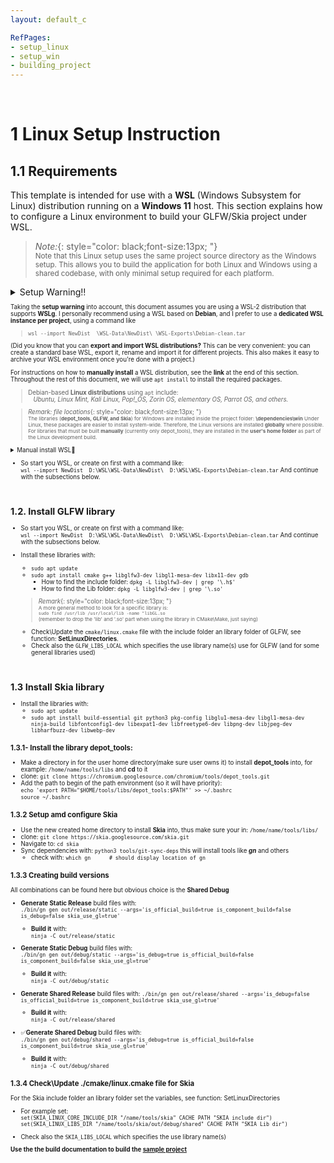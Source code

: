 ```yaml
---
layout: default_c

RefPages:
- setup_linux
- setup_win
- building_project
--- 
```



<br>

# 1 Linux Setup Instruction

## 1.1 Requirements

This template is intended for use with a **WSL** (Windows Subsystem for Linux) distribution running on a **Windows 11** host.
This section explains how to configure a Linux environment to build your GLFW/Skia project under WSL.


> *Note:*{: style="color: black;font-size:13px; "} <br>
> <small>Note that this Linux setup uses the same project source directory as the Windows setup. This allows you to build the application for both Linux and Windows using a shared codebase, with only minimal setup required for each platform. <br></small>


<details>  
  <summary class="clickable-summary">
  <span  class="summary-icon"></span> <!-- Square Symbol -->
 Setup Warning‼️
  </summary> <!-- On same line is failure -->
>

> For your convenience, I provided a Debian-based WSL distribution that includes the **MATE X11 desktop environment**.  This setup requires **XLaunch** (an X11 server) to be installed on the Windows host. Instructions are included in the WSL distribution itself. **To get started with the WSL environment, see** [this repository](https://github.com/NicoJanE/WSL-OS-With-GUI-Desktop).  
>To Start it:
> - <small> Launch the MATE desktop by: `./start-mate.sh` (user's root dir.).  </small>
> - <small> Login credentials: **user** = `nico`, **password** = `nico`  <small>
>
> Please continue reading! 
>
> **The above setup  may not work well enough!**  
> Some X11 servers only support very old versions of OpenGL, often limited to version 1.4. For example, **VcXsrv**, the X11 server used in the above WSL distribution, supports only OpenGL 1.4. **Due to this limitation**, it's recommended to use a default WSL installation with **WSLg**, which supports much more recent **OpenGL versions up to 4.6**.  
> 
>> **Tip: Check OpenGL version**  
>> `glxinfo | grep "OpenGL version"`
>
>**Final Recommendation:**{: style="color: black;font-size:13px; "}  
>For best graphics support and compatibility, use a **default WSL Ubuntu installation with built-in WSLg support**.
</details>

 
Taking the **setup warning** into account, this document assumes you are using a WSL-2 distribution that supports **WSLg**. I personally recommend using a WSL based on **Debian**, and I prefer to use a **dedicated WSL instance per project**, using  a command like
>`wsl --import NewDist  \WSL-Data\NewDist\ \WSL-Exports\Debian-clean.tar`

(Did you know that you can **export and import WSL distributions?** This can be very convenient: you can create a standard base WSL, export it, rename and import it for different projects. This also makes it easy to archive your WSL environment once you're done with a project.)

For instructions on how to **manually install** a WSL distribution, see the **link** at the end of this section. Throughout the rest of this document, we will use `apt install` to install the required packages.

> Debian-based **Linux distributions** using `apt` include:  
> &nbsp;&nbsp; *Ubuntu, Linux Mint, Kali Linux, Pop!_OS, Zorin OS, elementary OS, Parrot OS, and others.*

> *Remark: file locations*{: style="color: black;font-size:13px; "} <br>
><small> The libraries (**depot_tools, GLFW, and Skia**) for Windows are installed inside the project folder: **\dependencies\win**  </small>
> <small>
> Under Linux, these packages are easier to install system-wide. Therefore, the Linux versions are installed **globally** where possible.
> For libraries that must be built **manually** (currently only depot_tools), they are installed in the **user's home folder** as part of the Linux development build. </small>

<details closed>  
  <summary class="clickable-summary">
  <span  class="summary-icon"></span> 
  Manual install WSL🔧
  </summary> 	<!-- On same line is failure, Don't indent the following Markdown lines!  -->

> 

> ### Manual Create WSL Environment
>
>This chapter explains how to set up a WSL backend environment manual by using the ***.Appx*** or ***.>AppxBundle*** packages
>
> #### 1. Download the WSL packages from [here](https://learn.microsoft.com/en-us/windows/wsl/install-manual).
>   - Scroll to the "Downloading distributions" section.
>   - Download the Ubuntu 24.04 `.AppxBundle` (this guide assumes this version).
>   - Unpack the package, like, assuming you downloaded `Ubuntu2404-240425.AppxBundle`:
>
> #### 2. Get the right **WSL Import** file
>   - Rename `Ubuntu2404-240425.AppxBundle` to `Ubuntu2404-240425.zip`
>   - Unpack it using 7zip or similar
>   - Find  `Ubuntu_2404.0.5.0_x64.appx` 
>      - Rename it to: `Ubuntu_2404.0.5.0_x64.zip` unpack it.
>      - Unpack it.  
> **Result** you'll get the file: `install.tar.gz` this is what you’ll use in the next step,
>
> #### 3. Create the WSL
>   -  Place the WSL file in centralized location, i.e. `/My-wsl-environments/wsl-sample/`
>   -  In that location execute:
>      - `wsl --import wsl-sample /My-wsl-environments/wsl-sample install.tar.gz`  
>      *(wsl --import [name wsl] [destination] [location-to/install.tar.gz] )*
>
>### Some  WSL commands:
>
><pre class="nje-cmd-multi-line">
>wsl -l -v               # List all distributions with status
>wsl [name] -d           # starts it
>wsl --unregister [name] # Remove a distribution
>wsl --export DistributionName BackupFile.tar
>wsl --import NewDistributionName InstallLocation BackupFile.tar
></pre>

</details>

- So start you WSL, or create on first with a command like:  
`wsl --import NewDist  D:\WSL\WSL-Data\NewDist\  D:\WSL\WSL-Exports\Debian-clean.tar`
And continue with the subsections below.
<br>

## 1.2. Install GLFW library

- So start you WSL, or create on first with a command like:  
`wsl --import NewDist  D:\WSL\WSL-Data\NewDist\  D:\WSL\WSL-Exports\Debian-clean.tar`
And continue with the subsections below.
- Install these libraries with:
  - `sudo apt update`
  - `sudo apt install cmake g++ libglfw3-dev libgl1-mesa-dev libx11-dev gdb`
    - How to find the include folder: `dpkg -L libglfw3-dev | grep '\.h$'` 
    - How to find the Lib folder: `dpkg -L libglfw3-dev | grep '\.so'` 

  >*Remark*{: style="color: black;font-size:13px; "} <br>
  > <small> A more general method to look for a specific library is:  
  > `sudo find /usr/lib /usr/local/lib -name "libGL.so`  
  > (remember to drop the 'lib' and '.so' part when using the library in CMake\Make, just saying) <br></small>

  - Check\Update the `cmake/linux.cmake` file with the include folder an library folder of GLFW, see function: **SetLinuxDirectories**. 
  - Check also the `GLFW_LIBS_LOCAL` which specifies the use library name(s) use for GLFW (and for some general libraries used)

<br>

## 1.3 Install Skia library

- Install the libraries with:
  - `sudo apt update`
  - `sudo apt install build-essential git python3 pkg-config libglu1-mesa-dev libgl1-mesa-dev ninja-build libfontconfig1-dev libexpat1-dev libfreetype6-dev libpng-dev libjpeg-dev libharfbuzz-dev libwebp-dev`

### 1.3.1- Install the library **depot_tools**:

- Make a directory in for the user home directory(make sure user owns it) to install **depot_tools** into, for example: `/home/name/tools/libs` and **cd** to it
- clone: `git clone https://chromium.googlesource.com/chromium/tools/depot_tools.git`
- Add the path to begin of the path environment (so it will have priority):  
  `echo 'export PATH="$HOME/tools/libs/depot_tools:$PATH"' >> ~/.bashrc`  
  `source ~/.bashrc`

### 1.3.2 Setup amd configure Skia

- Use the new created  home directory to install **Skia** into, thus make sure your in: `/home/name/tools/libs/`
- clone: `git clone https://skia.googlesource.com/skia.git`
- Navigate to: `cd skia`  
- Sync dependencies with:  `python3 tools/git-sync-deps` this will install tools like ***gn*** and others
  - check with: 
  `which gn      # should display location of gn`

### 1.3.3 Creating build versions

All combinations can be found here but obvious choice is the **Shared Debug**

- **Generate Static Release** build files with:  
`./bin/gn gen out/release/static --args='is_official_build=true is_component_build=false is_debug=false skia_use_gl=true' `
  - **Build it** with:  
    `ninja -C out/release/static`

- **Generate Static Debug** build files with:  
`./bin/gn gen out/debug/static --args='is_debug=true is_official_build=false is_component_build=false skia_use_gl=true' `
  - **Build it** with:  
    `ninja -C out/debug/static`

- **Generate Shared Release** build files with: 
`./bin/gn gen out/release/shared --args='is_debug=false is_official_build=true is_component_build=true skia_use_gl=true' `
  - **Build it** with:  
    `ninja -C out/release/shared`

- ✅**Generate Shared Debug** build files with:  
`./bin/gn gen out/debug/shared --args='is_debug=true is_official_build=false is_component_build=true skia_use_gl=true' `
  - **Build it** with:  
    `ninja -C out/debug/shared`

### 1.3.4 Check\Update ./cmake/linux.cmake file for Skia

For the Skia  include folder an library folder set the variables, see function: SetLinuxDirectories  
- For example set:  
  `set(SKIA_LINUX_CORE_INCLUDE_DIR "/name/tools/skia" CACHE PATH "SKIA include dir")`
  `set(SKIA_LINUX_LIBS_DIR "/name/tools/skia/out/debug/shared" CACHE PATH "SKIA Lib dir")`

- Check also the `SKIA_LIBS_LOCAL` which specifies the use library name(s)


**Use the the build documentation to build the [sample project](building_project)**